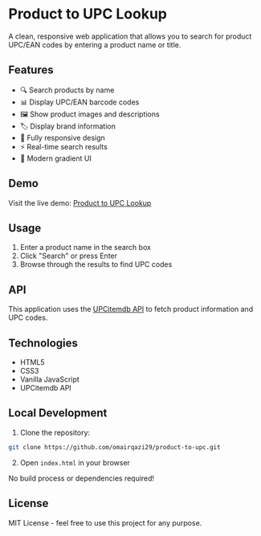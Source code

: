# Product to UPC Lookup

A clean, responsive web application that allows you to search for product UPC/EAN codes by entering a product name or title.

## Features

- 🔍 Search products by name
- 📊 Display UPC/EAN barcode codes
- 🖼️ Show product images and descriptions
- 🏷️ Display brand information
- 📱 Fully responsive design
- ⚡ Real-time search results
- 🎨 Modern gradient UI

## Demo

Visit the live demo: [Product to UPC Lookup](https://omairqazi29.github.io/product-to-upc/)

## Usage

1. Enter a product name in the search box
2. Click "Search" or press Enter
3. Browse through the results to find UPC codes

## API

This application uses the [UPCitemdb API](https://www.upcitemdb.com/) to fetch product information and UPC codes.

## Technologies

- HTML5
- CSS3
- Vanilla JavaScript
- UPCitemdb API

## Local Development

1. Clone the repository:
```bash
git clone https://github.com/omairqazi29/product-to-upc.git
```

2. Open `index.html` in your browser

No build process or dependencies required!

## License

MIT License - feel free to use this project for any purpose.

